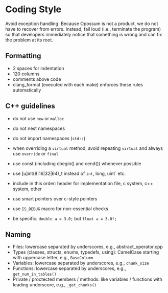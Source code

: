 # Coding Style
Avoid exception handling. Because Opossum is not a product, we do not have to recover from errors. Instead, fail loud (i.e., terminate the program) so that developers immediately notice that something is wrong and can fix the problem at its root.

## Formatting
- 2 spaces for indentation
- 120 columns
- comments above code
- clang_format (executed with each make) enforces these rules automatically

## C++ guidelines
- do not use `new` or `malloc`
- do not nest namespaces
- do not import namespaces (`std::`)

- when overriding a `virtual` method, avoid repeating `virtual` and always use `override` or `final`
- use const (including cbegin() and cend()) whenever possible
- use [u]int(8|16|32|64)_t instead of `int`, long, uint` etc.
- include in this order: header for implementation file, c system, c++ system, other
- use smart pointers over c-style pointers
- use `IS_DEBUG` macro for non-essential checks
- be specific: `double a = 3.0;` but `float a = 3.0f;`

## Naming

- Files: lowercase separated by underscores, e.g., abstract_operator.cpp
- Types (classes, structs, enums, typedefs, using): CamelCase starting with uppercase letter, e.g., `BaseColumn`
- Variables: lowercase separated by underscores, e.g., `chunk_size`
- Functions: lowercase separated by underscores, e.g., `get_num_in_tables()`
- Private / proctected members / methods: like variables / functions with leading underscore, e.g., `_get_chunks()`
